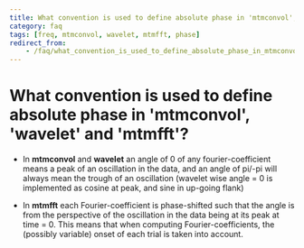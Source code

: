```yaml
---
title: What convention is used to define absolute phase in 'mtmconvol', 'wavelet' and 'mtmfft'?
category: faq
tags: [freq, mtmconvol, wavelet, mtmfft, phase]
redirect_from:
    - /faq/what_convention_is_used_to_define_absolute_phase_in_mtmconvol_wavelet_and_mtmfft/
---
```


# What convention is used to define absolute phase in 'mtmconvol', 'wavelet' and 'mtmfft'?

- In **mtmconvol** and **wavelet** an angle of 0 of any fourier-coefficient means a peak of an oscillation in the data, and an angle of pi/-pi will always mean the trough of an oscillation (wavelet wise angle = 0 is implemented as cosine at peak, and sine in up-going flank)

- In **mtmfft** each Fourier-coefficient is phase-shifted such that the angle is from the perspective of the oscillation in the data being at its peak at time = 0. This means that when computing Fourier-coefficients, the (possibly variable) onset of each trial is taken into account.
